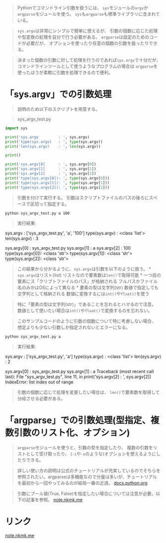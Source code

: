 > Pythonでコマンドライン引数を扱うには、
  `sys`モジュールの`argv`か`argparse`モジュールを使う。
  `sys`も`argparse`も標準ライブラリに含まれている。

> `sys.argv`は非常にシンプルで簡単に使えるが、
  引数の個数に応じた処理や型変換の処理を自分で行う必要がある。
  `argparse`は設定のためのコードが必要だが、
  オプションを使ったり任意の個数の引数を扱ったりできる。

> 決まった個数の引数に対して処理を行うのであれば`sys.argv`で十分だが、
  コマンドラインツールとして使うようなプログラムの場合は
  `argparse`を使ったほうが柔軟に引数を処理できるので便利。

# 「sys.argv」での引数処理

> 説明のため以下のスクリプトを用意する。

> sys_argv_test.py
```python
import sys

print('sys.argv         : ', sys.argv)
print('type(sys.argv)   : ', type(sys.argv))
print('len(sys.argv)    : ', len(sys.argv))

print()

print('sys.argv[0]      : ', sys.argv[0])
print('sys.argv[1]      : ', sys.argv[1])
print('sys.argv[2]      : ', sys.argv[2])
print('type(sys.argv[0]): ', type(sys.argv[0]))
print('type(sys.argv[1]): ', type(sys.argv[1]))
print('type(sys.argv[2]): ', type(sys.argv[2]))
```

> 引数を付けて実行する。
  引数はスクリプトファイルのパスの後ろにスペースで区切って指定する。
```
python sys_argv_test.py a 100
```

> 実行結果:

sys.argv         :  ['sys_argv_test.py', 'a', '100']
type(sys.argv)   :  <class 'list'>
len(sys.argv)    :  3

sys.argv[0]      :  sys_argv_test.py
sys.argv[1]      :  a
sys.argv[2]      :  100
type(sys.argv[0]):  <class 'str'>
type(sys.argv[1]):  <class 'str'>
type(sys.argv[2]):  <class 'str'>

> この結果から分かるように、`sys.argv`は引数を以下のように扱う。
    * `sys.argv`はリスト(list)
        リストなので要素数は`len()`で取得可能
    * 一つ目の要素にス「クリプトファイルのパス」が格納される
        フルパスかファイル名のみかはOSによって異なる
    * 要素の型は文字列(str)
        数値で指定しても文字列として格納される
        数値に変換するには`int()`や`float()`を使う

> 特に「要素の型は文字列(str)」であることを忘れるとハマるので注意。
  数値として使いたい場合は`int()`や`float()`で変換するのを忘れない。

> このサンプルコードのように引数の個数について特に考慮しない場合、
  想定よりも少ない引数しか指定されないとエラーになる。
```
python sys_argv_test.py a
```

> 実行結果:

sys.argv         :  ['sys_argv_test.py', 'a']
type(sys.argv)   :  <class 'list'>
len(sys.argv)    :  2

sys.argv[0]      :  sys_argv_test.py
sys.argv[1]      :  a
Traceback (most recent call last):
  File "sys_argv_test.py", line 11, in <module>
    print('sys.argv[2]      : ', sys.argv[2])
IndexError: list index out of range

> 引数の個数に応じて処理を変更したい場合は、
 `len()`で要素数を取得して分岐させる必要がある。

# 「argparse」での引数処理(型指定、複数引数のリスト化、オプション)

> `argparse`モジュールを使うと、引数の型を指定したり、
  複数の引数をリストとして受け取ったり、
  (`-i`や`-o`のような)オプションを使えるようにしたりできる。

> 詳しい使い方の説明は公式のチュートリアルが充実しているのでそちらを参照されたい。argparseは多機能なので分量は多いが、チュートリアルを最初から一回やってみるのが結局一番の近道。
[docs.python.org](https://docs.python.org/ja/3/howto/argparse.html)

> 引数にブール値(True, False)を指定したい場合については注意が必要。以下の記事を参照。
[note.nkmk.me](https://note.nkmk.me/python-argparse-bool/)

# リンク

[note.nkmk.me](https://note.nkmk.me/python-command-line-arguments/)
